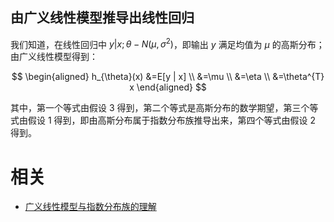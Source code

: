 

## 由广义线性模型推导出线性回归

我们知道，在线性回归中 $y | x ; \theta-N\left(\mu, \sigma^{2}\right)$，即输出 $y$ 满足均值为 $\mu$ 的高斯分布；由广义线性模型得到：

$$
\begin{aligned} h_{\theta}(x) &=E[y | x] \\ &=\mu \\ &=\eta \\ &=\theta^{T} x \end{aligned}
$$

其中，第一个等式由假设 3 得到，第二个等式是高斯分布的数学期望，第三个等式由假设 1 得到，即由高斯分布属于指数分布族推导出来，第四个等式由假设 2 得到。






# 相关

- [广义线性模型与指数分布族的理解](https://blog.csdn.net/anshuai_aw1/article/details/84069600)
